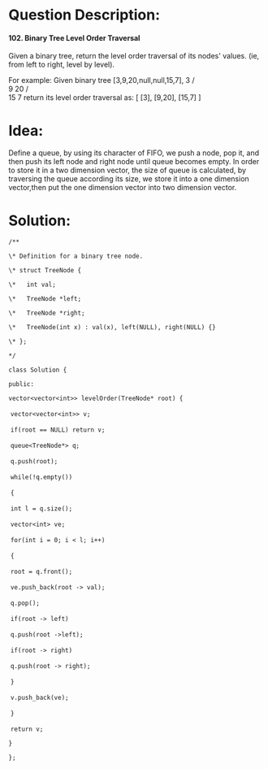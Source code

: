 #### 

# Question Description:

#### 102. Binary Tree Level Order Traversal

Given a binary tree, return the level order traversal of its nodes' values. (ie, from left to right, level by level).

For example:
Given binary tree [3,9,20,null,null,15,7],
    3
   / \
  9  20
    /  \
   15   7
return its level order traversal as:
[
  [3],
  [9,20],
  [15,7]
]

# Idea:

Define a queue, by using its character of FIFO, we push a node, pop it, and then push its left node and right node until queue becomes empty. In order to store it in a two dimension vector, the size of queue is calculated, by traversing the queue according its size, we store it into a  one dimension vector,then put the one dimension vector into two dimension vector.  

# Solution:

`/**`

 `\* Definition for a binary tree node.`

 `\* struct TreeNode {`

 `\*   int val;`

 `\*   TreeNode *left;`

 `\*   TreeNode *right;`

 `\*   TreeNode(int x) : val(x), left(NULL), right(NULL) {}`

 `\* };`

 `*/`

`class Solution {`

`public:`

  `vector<vector<int>> levelOrder(TreeNode* root) {`    

​    `vector<vector<int>> v;`

​    `if(root == NULL) return v;`

​    `queue<TreeNode*> q;`

​    `q.push(root);`

​    `while(!q.empty())`

​    `{`

​     `int l = q.size();` 

​     `vector<int> ve;`   

​     `for(int i = 0; i < l; i++)`

​     `{`        

​       `root = q.front();`

​       `ve.push_back(root -> val);`

​       `q.pop();`

​       `if(root -> left)`

​        `q.push(root ->left);` 

​       `if(root -> right)`

​        `q.push(root -> right);`

​     `}`

​     `v.push_back(ve);`            

​    `}`

​    `return v;`

  `}`

`};`